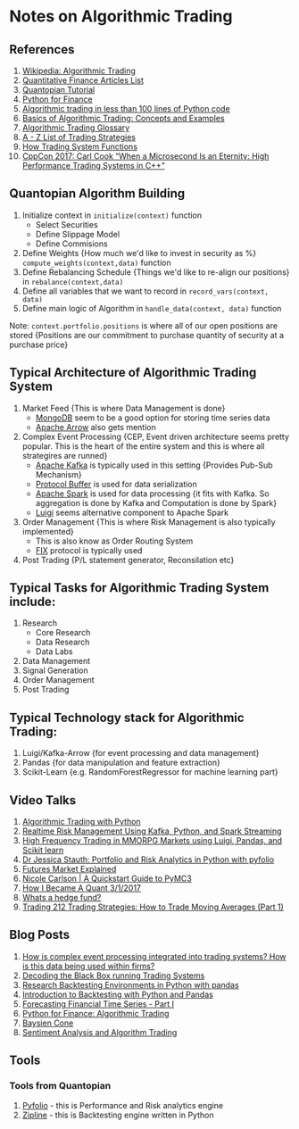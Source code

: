 # Notes on Algorithmic Trading

## References

1. [Wikipedia: Algorithmic Trading](https://en.wikipedia.org/wiki/Algorithmic_trading)
1. [Quantitative Finance Articles List](https://www.quantstart.com/articles)
1. [Quantopian Tutorial](https://www.quantopian.com/tutorials/getting-started#lesson1)
1. [Python for Finance](https://www.datacamp.com/community/tutorials/finance-python-trading#gs.7SPpyLc)
1. [Algorithmic trading in less than 100 lines of Python code](https://www.oreilly.com/learning/algorithmic-trading-in-less-than-100-lines-of-python-code)
1. [Basics of Algorithmic Trading: Concepts and Examples](http://www.investopedia.com/articles/active-trading/101014/basics-algorithmic-trading-concepts-and-examples.asp)
1. [Algorithmic Trading Glossary](http://www.automatedtrader.net/glossary/)
1. [A - Z List of Trading Strategies](http://www.optionstrading.org/strategies/a-z-list/)
1. [How Trading System Functions](https://www.quantinsti.com/blog/trading-systems-architecture/)
1. [CppCon 2017: Carl Cook “When a Microsecond Is an Eternity: High Performance Trading Systems in C++”](https://www.youtube.com/watch?v=NH1Tta7purM&feature=youtu.be)

## Quantopian Algorithm Building

1. Initialize context in `initialize(context)` function
    - Select Securities
    - Define Slippage Model
    - Define Commisions
1. Define Weights {How much we'd like to invest in security as %} `compute_weights(context,data)` function
1. Define Rebalancing Schedule {Things we'd like to re-align our positions} in `rebalance(context,data)`
1. Define all variables that we want to record in `record_vars(context, data)`
1. Define main logic of Algorithm in `handle_data(context, data)` function

Note: `context.portfolio.positions` is where all of our open positions are stored {Positions are our commitment to purchase quantity of security at a purchase price}

## Typical Architecture of Algorithmic Trading System

1. Market Feed {This is where Data Management is done}
    - [MongoDB](https://www.mongodb.com/) seem to be a good option for storing time series data
    - [Apache Arrow](https://arrow.apache.org/) also gets mention
1. Complex Event Processing {CEP, Event driven architecture seems pretty popular. This is the heart of the entire system and this is where all strategires are runned}
	- [Apache Kafka](https://kafka.apache.org/) is typically used in this setting {Provides Pub-Sub Mechanism}
	- [Protocol Buffer](https://developers.google.com/protocol-buffers/docs/pythontutorial) is used for data serialization
	- [Apache Spark](https://spark.apache.org/docs/latest/streaming-programming-guide.html) is used for data processing {it fits with Kafka. So aggregation is done by Kafka and Computation is done by Spark}
	- [Luigi](https://github.com/spotify/luigi) seems alternative component to Apache Spark
1. Order Management {This is where Risk Management is also typically implemented}
    - This is also know as Order Routing System
    - [FIX](https://en.wikipedia.org/wiki/Financial_Information_eXchange) protocol is typically used
1. Post Trading {P/L statement generator, Reconsilation etc}

## Typical Tasks for Algorithmic Trading System include:

1. Research
    - Core Research
    - Data Research
    - Data Labs
1. Data Management
1. Signal Generation
1. Order Management
1. Post Trading

## Typical Technology stack for Algorithmic Trading:

1. Luigi/Kafka-Arrow {for event processing and data management}
1. Pandas {for data manipulation and feature extraction}
1. Scikit-Learn {e.g. RandomForestRegressor for machine learning part}

## Video Talks

1. [Algorithmic Trading with Python](https://www.youtube.com/watch?v=dDMptG5YYyY)
1. [Realtime Risk Management Using Kafka, Python, and Spark Streaming](https://www.youtube.com/watch?v=5XB-T4hzV00)
1. [High Frequency Trading in MMORPG Markets using Luigi, Pandas, and Scikit learn](https://www.youtube.com/watch?v=6raiXK08xyA)
1. [Dr Jessica Stauth: Portfolio and Risk Analytics in Python with pyfolio](https://www.youtube.com/watch?v=BCLgXjxYONg)
1. [Futures Market Explained](https://www.youtube.com/watch?v=CC9VeHrI3Es)
1. [Nicole Carlson | A Quickstart Guide to PyMC3](https://www.youtube.com/watch?v=rZvro4-nFIk)
1. [How I Became A Quant 3/1/2017](https://www.youtube.com/watch?v=xA_PLDOt1ms)
1. [Whats a hedge fund?](https://www.youtube.com/watch?v=5ItfdOC1B9Q)
1. [Trading 212 Trading Strategies: How to Trade Moving Averages (Part 1)](https://www.youtube.com/watch?v=4R2CDbw4g88)

## Blog Posts

1. [How is complex event processing integrated into trading systems? How is this data being used within firms?](https://www.quora.com/How-is-complex-event-processing-integrated-into-trading-systems-How-is-this-data-being-used-within-firms)
1. [Decoding the Black Box running Trading Systems](https://www.quantinsti.com/blog/decoding-black-box-running-trading-systems/)
1. [Research Backtesting Environments in Python with pandas](https://www.quantstart.com/articles/Research-Backtesting-Environments-in-Python-with-pandas)
1. [Introduction to Backtesting with Python and Pandas](https://s3.amazonaws.com/quantstart/media/powerpoint/an-introduction-to-backtesting.pdf)
1. [Forecasting Financial Time Series - Part I](https://www.quantstart.com/articles/Forecasting-Financial-Time-Series-Part-1)
1. [Python for Finance: Algorithmic Trading](https://www.datacamp.com/community/tutorials/finance-python-trading)
1. [Baysien Cone](https://blog.quantopian.com/bayesian-cone/)
1. [Sentiment Analysis and Algorithm Trading](https://www.linkedin.com/pulse/sentiment-analysis-algorithm-trading-haohan-wang/)

## Tools


### Tools from Quantopian

1. [Pyfolio](https://github.com/quantopian/pyfolio) - this is Performance and Risk analytics engine
1. [Zipline](https://github.com/quantopian/zipline) - this is Backtesting engine written in Python
